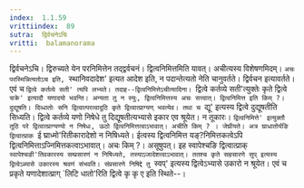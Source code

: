 ```yaml
---
index:  1.1.59
vrittiindex:  89
sutra:  द्विर्वचनेऽचि
vritti:  balamanorama 
---
```


द्विर्वचनेऽचि। द्विरुच्यते येन परनिमित्तेन तद्द्वर्वचनं। द्वित्वनिमित्तमिति यावत्। अचीत्यस्य विशेषणमिदम्। `अचः परस्मिन्नित्यतोऽच इति, `स्थानिवदादेश' इत्यत आदेश इति, न पदान्तेत्यतो नेति चानुवर्तते। द्विर्वचन इत्यावर्तते। एवं च `द्वित्वे कर्तव्ये सती' त्यपि लभ्यते। तदाह--द्वित्वनिमित्तेऽचीत्यादिना। `द्वित्वे कर्तव्ये सती'त्युक्तेः कृते द्वित्वे `चक्रे' इत्यादौ यणादयो भवन्ति। अन्यता तु न स्युः, द्वित्वनिमित्तस्य अचः सत्त्वात्। द्वित्वनिमित्त इति किम् ?। दुद्यूषति। दिव्धातोः सनि द्वित्वात्परत्वादूठि कृते द्वित्वात्प्राग्यण् भवत्येव। तथा च `द्यू' इत्यस्य द्वित्वे दुद्यूषतीति सिध्यति। द्वित्वे कर्तव्ये यणो निषेधे तु दिद्यूषतीत्यभ्यासे इकार एव श्रूयेत। न तूकारः। `द्वित्वनिमित्ते' इत्युक्तौ तूठि परे द्वित्वात्प्राग्यण्यो न निषेधः, ऊठो द्वित्वनिमित्तत्वाऽभावात्। अचीति किम् ? । जेघ्रीयते। अत्र घ्राधातोर्यङि द्वित्वात्प्राक `ई घ्राध्मो'रितीकारादेशो न निषिध्यते। ईत्वस्य द्वित्वनिमित्त यङ्?निमित्तकत्वेऽपि द्वित्वनिमित्ताऽज्निमित्तकत्वाऽभावात्। अचः किम् ?। असूषुपत्। इह स्वापेश्चङि द्वित्वात्प्राक् `स्वापेश्चङी'तिवकारस्य सम्प्रसारणं न निषिध्यते, तस्याऽजादेशत्वाऽभावात्। ततश्च कृते सम्रसारणे सुप् इत्यस्य द्वित्वेऽब्यासे उकारस्य श्रवणं संभवति। संप्रसारणे निषिद्दे तु `स्वप्' इत्यस्य द्वित्वेऽभ्यासे उकारो न श्रूयेत। एवं च प्रकृते यणादेशात्प्राग् `लिटि धातो'रिति द्वित्वे कृ कृ ए इति स्थिते--। 

